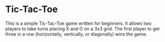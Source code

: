 # Tic-Tac-Toe
This is a simple Tic-Tac-Toe game written for beginners. It allows two players to take turns placing X and O on a 3x3 grid. The first player to get three in a row (horizontally, vertically, or diagonally) wins the game.
